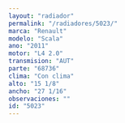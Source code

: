 ```yaml
---
layout: "radiador"
permalink: "/radiadores/5023/"
marca: "Renault"
modelo: "Scala"
ano: "2011"
motor: "L4 2.0"
transmision: "AUT"
parte: "68736"
clima: "Con clima"
alto: "15 1/8"
ancho: "27 1/16"
observaciones: ""
id: "5023"
---
```


